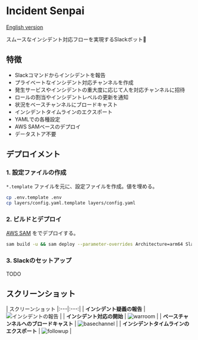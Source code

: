 # Incident Senpai

[English version](README-en.md)

スムースなインシデント対応フローを実現するSlackボット🤖

## 特徴
- Slackコマンドからインシデントを報告
- プライベートなインシデント対応チャンネルを作成 
- 発生サービスやインシデントの重大度に応じて人を対応チャンネルに招待
- ロールの割当やインシデントレベルの更新を通知
- 状況をベースチャンネルにブロードキャスト
- インシデントタイムラインのエクスポート
- YAMLでの各種設定
- AWS SAMベースのデプロイ
- データストア不要

## デプロイメント

### 1. 設定ファイルの作成

`*.template` ファイルを元に、設定ファイルを作成。値を埋める。

```bash
cp .env.template .env
cp layers/config.yaml.template layers/config.yaml
```

### 2. ビルドとデプロイ

[AWS SAM](https://docs.aws.amazon.com/ja_jp/serverless-application-model/latest/developerguide/what-is-sam.html) をでデプロイする。

```bash
sam build -u && sam deploy --parameter-overrides Architecture=arm64 SlackBotToken=$SLACK_BOT_TOKEN SlackSigningSecret=$SLACK_SIGNING_SECRET
```

### 3. Slackのセットアップ
TODO

## スクリーンショット

| スクリーンショット
|:---|:---:|
| **インシデント疑義の報告** | ![インシデントの報告](https://github.com/todokr/incident-senpai/assets/2328540/ea5fea7d-6e9b-4d88-a21f-f388729ea00d) |
| **インシデント対応の開始** | ![warroom](https://github.com/todokr/incident-senpai/assets/2328540/5a02bf37-50e6-47e3-a1b4-5019ecbdbfe9) |
| **ベースチャンネルへのブロードキャスト** | ![basechannel](https://github.com/todokr/incident-senpai/assets/2328540/4c8bb649-c29f-4fe3-a61b-b114ef650a08) |
| **インシデントタイムラインのエクスポート** | ![followup](https://github.com/todokr/incident-senpai/assets/2328540/0668f9a9-cbc1-4950-8935-084f4293a53b) |



